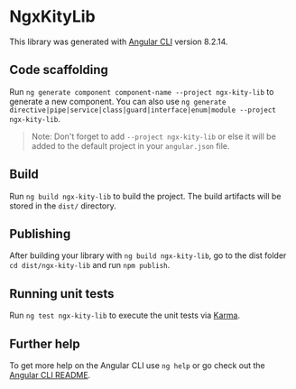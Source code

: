 # NgxKityLib

This library was generated with [Angular CLI](https://github.com/angular/angular-cli) version 8.2.14.

## Code scaffolding

Run `ng generate component component-name --project ngx-kity-lib` to generate a new component. You can also use `ng generate directive|pipe|service|class|guard|interface|enum|module --project ngx-kity-lib`.
> Note: Don't forget to add `--project ngx-kity-lib` or else it will be added to the default project in your `angular.json` file. 

## Build

Run `ng build ngx-kity-lib` to build the project. The build artifacts will be stored in the `dist/` directory.

## Publishing

After building your library with `ng build ngx-kity-lib`, go to the dist folder `cd dist/ngx-kity-lib` and run `npm publish`.

## Running unit tests

Run `ng test ngx-kity-lib` to execute the unit tests via [Karma](https://karma-runner.github.io).

## Further help

To get more help on the Angular CLI use `ng help` or go check out the [Angular CLI README](https://github.com/angular/angular-cli/blob/master/README.md).
